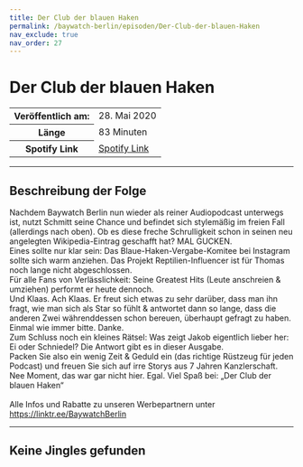 ```yaml
---
title: Der Club der blauen Haken
permalink: /baywatch-berlin/episoden/Der-Club-der-blauen-Haken
nav_exclude: true
nav_order: 27
---
```


# Der Club der blauen Haken
<table class="resp-table dcf-table dcf-table-responsive dcf-table-bordered dcf-table-striped dcf-w-100%">
                    <tbody>
                        <tr>
                            <th scope="row">Veröffentlich am:</th>
                            <td data-label="Veröffentlich am:">28. Mai 2020</td>
                        </tr>
                        <tr>
                            <th scope="row">Länge </th>
                            <td data-label="Länge ">83 Minuten</td>
                        </tr><tr>
                                <th scope="row">Spotify Link</th>
                                <td data-label="Spotify Link"><a href="https://open.spotify.com/episode/0zLtDLKAMdz1rNEmCWapUm">Spotify Link</a></td>
                            </tr></tbody>
                </table>

***

## Beschreibung der Folge

<div>
Nachdem Baywatch Berlin nun wieder als reiner Audiopodcast unterwegs ist, nutzt Schmitt seine Chance und befindet sich stylemäßig im freien Fall (allerdings nach oben). Ob es diese freche Schrulligkeit schon in seinen neu angelegten Wikipedia-Eintrag geschafft hat? MAL GUCKEN. <br> Eines sollte nur klar sein: Das Blaue-Haken-Vergabe-Komitee bei Instagram sollte sich warm anziehen. Das Projekt Reptilien-Influencer ist für Thomas noch lange nicht abgeschlossen.  <br> Für alle Fans von Verlässlichkeit: Seine Greatest Hits (Leute anschreien & umziehen) performt er heute dennoch. <br> Und Klaas. Ach Klaas. Er freut sich etwas zu sehr darüber, dass man ihn fragt, wie man sich als Star so fühlt & antwortet dann so lange, dass die anderen Zwei währenddessen schon bereuen, überhaupt gefragt zu haben. Einmal wie immer bitte. Danke.  <br> Zum Schluss noch ein kleines Rätsel: Was zeigt Jakob eigentlich lieber her: Ei oder Schniedel? Die Antwort gibt es in dieser Ausgabe. <br> Packen Sie also ein wenig Zeit & Geduld ein (das richtige Rüstzeug für jeden Podcast) und freuen Sie sich auf irre Storys aus 7 Jahren Kanzlerschaft. Nee Moment, das war gar nicht hier. Egal. Viel Spaß bei: „Der Club der blauen Haken“ <br>  <br> Alle Infos und Rabatte zu unseren Werbepartnern unter <a href="https://linktr.ee/BaywatchBerlin">https://linktr.ee/BaywatchBerlin</a>  
</div>

***

## Keine Jingles gefunden